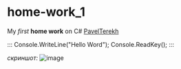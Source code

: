 # home-work_1
My *first* **home work** on C#  [PavelTerekh](https://github.com/PavelTerekh)

:::
Console.WriteLine("Hello Word");
Console.ReadKey();
:::

_скриншот:_
![image](https://user-images.githubusercontent.com/128780232/227448095-1b295525-24f8-4d28-b92e-f92aefb8302e.png)

